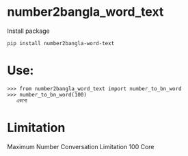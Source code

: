 # number2bangla_word_text

Install package
```
pip install number2bangla-word-text

```

# Use:
```
>>> from number2bangla_word_text import number_to_bn_word
>>> number_to_bn_word(100)
   একশো
```

# Limitation
Maximum Number Conversation Limitation 100 Core 

